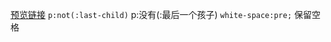 [预览链接](https://astak16.github.io/Study-CSS/code-2018-6-19/index.html)
`p:not(:last-child)` 	p:没有(:最后一个孩子)
`white-space:pre;` 		保留空格